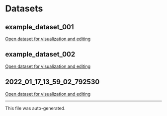 # Datasets

## example_dataset_001

[Open dataset for visualization and editing](https://figurl.org/f?v=gs://figurl/neurostatslab-views-1dev6&d=sha1://0ace0ecacea8c70be24018bc694ebd9948873147&s={"vocalizations":"gh://scratchrealm/solopup-example-project/main/datasets/example_dataset_001/annotations.uri"}&label=example_dataset_001)

## example_dataset_002

[Open dataset for visualization and editing](https://figurl.org/f?v=gs://figurl/neurostatslab-views-1dev6&d=sha1://0ace0ecacea8c70be24018bc694ebd9948873147&s={"vocalizations":"gh://scratchrealm/solopup-example-project/main/datasets/example_dataset_002/annotations.uri"}&label=example_dataset_002)

## 2022_01_17_13_59_02_792530

[Open dataset for visualization and editing](https://figurl.org/f?v=gs://figurl/neurostatslab-views-1dev6&d=sha1://0ace0ecacea8c70be24018bc694ebd9948873147&s={"vocalizations":"gh://scratchrealm/solopup-example-project/main/datasets/2022_01_17_13_59_02_792530/annotations.uri"}&label=2022_01_17_13_59_02_792530)

---

This file was auto-generated.
